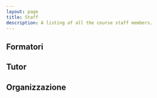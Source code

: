 ```yaml
---
layout: page
title: Staff
description: A listing of all the course staff members.
---
```


## Formatori

## Tutor

## Organizzazione
